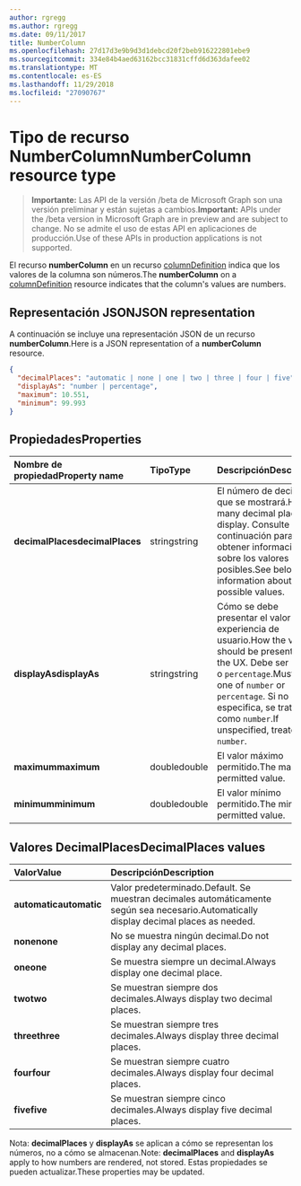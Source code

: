 ```yaml
---
author: rgregg
ms.author: rgregg
ms.date: 09/11/2017
title: NumberColumn
ms.openlocfilehash: 27d17d3e9b9d3d1debcd20f2beb916222801ebe9
ms.sourcegitcommit: 334e84b4aed63162bcc31831cffd6d363dafee02
ms.translationtype: MT
ms.contentlocale: es-ES
ms.lasthandoff: 11/29/2018
ms.locfileid: "27090767"
---
```

# <a name="numbercolumn-resource-type"></a><span data-ttu-id="d74a2-102">Tipo de recurso NumberColumn</span><span class="sxs-lookup"><span data-stu-id="d74a2-102">NumberColumn resource type</span></span>

> <span data-ttu-id="d74a2-103">**Importante:** Las API de la versión /beta de Microsoft Graph son una versión preliminar y están sujetas a cambios.</span><span class="sxs-lookup"><span data-stu-id="d74a2-103">**Important:** APIs under the /beta version in Microsoft Graph are in preview and are subject to change.</span></span> <span data-ttu-id="d74a2-104">No se admite el uso de estas API en aplicaciones de producción.</span><span class="sxs-lookup"><span data-stu-id="d74a2-104">Use of these APIs in production applications is not supported.</span></span>

<span data-ttu-id="d74a2-105">El recurso **numberColumn** en un recurso [columnDefinition](columndefinition.md) indica que los valores de la columna son números.</span><span class="sxs-lookup"><span data-stu-id="d74a2-105">The **numberColumn** on a [columnDefinition](columndefinition.md) resource indicates that the column's values are numbers.</span></span>

## <a name="json-representation"></a><span data-ttu-id="d74a2-106">Representación JSON</span><span class="sxs-lookup"><span data-stu-id="d74a2-106">JSON representation</span></span>

<span data-ttu-id="d74a2-107">A continuación se incluye una representación JSON de un recurso **numberColumn**.</span><span class="sxs-lookup"><span data-stu-id="d74a2-107">Here is a JSON representation of a **numberColumn** resource.</span></span>
<!-- { "blockType": "resource", "@odata.type": "microsoft.graph.numberColumn" } -->

```json
{
  "decimalPlaces": "automatic | none | one | two | three | four | five",
  "displayAs": "number | percentage",
  "maximum": 10.551,
  "minimum": 99.993
}
```

## <a name="properties"></a><span data-ttu-id="d74a2-108">Propiedades</span><span class="sxs-lookup"><span data-stu-id="d74a2-108">Properties</span></span>

| <span data-ttu-id="d74a2-109">Nombre de propiedad</span><span class="sxs-lookup"><span data-stu-id="d74a2-109">Property name</span></span>      | <span data-ttu-id="d74a2-110">Tipo</span><span class="sxs-lookup"><span data-stu-id="d74a2-110">Type</span></span>   | <span data-ttu-id="d74a2-111">Descripción</span><span class="sxs-lookup"><span data-stu-id="d74a2-111">Description</span></span>
|:-------------------|:-------|:-----------------------------------------------
| <span data-ttu-id="d74a2-112">**decimalPlaces**</span><span class="sxs-lookup"><span data-stu-id="d74a2-112">**decimalPlaces**</span></span>  | <span data-ttu-id="d74a2-113">string</span><span class="sxs-lookup"><span data-stu-id="d74a2-113">string</span></span> | <span data-ttu-id="d74a2-114">El número de decimales que se mostrará.</span><span class="sxs-lookup"><span data-stu-id="d74a2-114">How many decimal places to display.</span></span> <span data-ttu-id="d74a2-115">Consulte a continuación para obtener información sobre los valores posibles.</span><span class="sxs-lookup"><span data-stu-id="d74a2-115">See below for information about the possible values.</span></span>
| <span data-ttu-id="d74a2-116">**displayAs**</span><span class="sxs-lookup"><span data-stu-id="d74a2-116">**displayAs**</span></span>      | <span data-ttu-id="d74a2-117">string</span><span class="sxs-lookup"><span data-stu-id="d74a2-117">string</span></span> | <span data-ttu-id="d74a2-118">Cómo se debe presentar el valor en la experiencia de usuario.</span><span class="sxs-lookup"><span data-stu-id="d74a2-118">How the value should be presented in the UX.</span></span> <span data-ttu-id="d74a2-119">Debe ser `number` o `percentage`.</span><span class="sxs-lookup"><span data-stu-id="d74a2-119">Must be one of `number` or `percentage`.</span></span> <span data-ttu-id="d74a2-120">Si no se especifica, se trata como `number`.</span><span class="sxs-lookup"><span data-stu-id="d74a2-120">If unspecified, treated as `number`.</span></span>
| <span data-ttu-id="d74a2-121">**maximum**</span><span class="sxs-lookup"><span data-stu-id="d74a2-121">**maximum**</span></span>        | <span data-ttu-id="d74a2-122">double</span><span class="sxs-lookup"><span data-stu-id="d74a2-122">double</span></span> | <span data-ttu-id="d74a2-123">El valor máximo permitido.</span><span class="sxs-lookup"><span data-stu-id="d74a2-123">The maximum permitted value.</span></span>
| <span data-ttu-id="d74a2-124">**minimum**</span><span class="sxs-lookup"><span data-stu-id="d74a2-124">**minimum**</span></span>        | <span data-ttu-id="d74a2-125">double</span><span class="sxs-lookup"><span data-stu-id="d74a2-125">double</span></span> | <span data-ttu-id="d74a2-126">El valor mínimo permitido.</span><span class="sxs-lookup"><span data-stu-id="d74a2-126">The minimum permitted value.</span></span>

## <a name="decimalplaces-values"></a><span data-ttu-id="d74a2-127">Valores DecimalPlaces</span><span class="sxs-lookup"><span data-stu-id="d74a2-127">DecimalPlaces values</span></span>

| <span data-ttu-id="d74a2-128">Valor</span><span class="sxs-lookup"><span data-stu-id="d74a2-128">Value</span></span>          | <span data-ttu-id="d74a2-129">Descripción</span><span class="sxs-lookup"><span data-stu-id="d74a2-129">Description</span></span>
|:---------------|:--------------------------------------------------------------
| <span data-ttu-id="d74a2-130">**automatic**</span><span class="sxs-lookup"><span data-stu-id="d74a2-130">**automatic**</span></span>  | <span data-ttu-id="d74a2-131">Valor predeterminado.</span><span class="sxs-lookup"><span data-stu-id="d74a2-131">Default.</span></span> <span data-ttu-id="d74a2-132">Se muestran decimales automáticamente según sea necesario.</span><span class="sxs-lookup"><span data-stu-id="d74a2-132">Automatically display decimal places as needed.</span></span>
| <span data-ttu-id="d74a2-133">**none**</span><span class="sxs-lookup"><span data-stu-id="d74a2-133">**none**</span></span>       | <span data-ttu-id="d74a2-134">No se muestra ningún decimal.</span><span class="sxs-lookup"><span data-stu-id="d74a2-134">Do not display any decimal places.</span></span>
| <span data-ttu-id="d74a2-135">**one**</span><span class="sxs-lookup"><span data-stu-id="d74a2-135">**one**</span></span>        | <span data-ttu-id="d74a2-136">Se muestra siempre un decimal.</span><span class="sxs-lookup"><span data-stu-id="d74a2-136">Always display one decimal place.</span></span>
| <span data-ttu-id="d74a2-137">**two**</span><span class="sxs-lookup"><span data-stu-id="d74a2-137">**two**</span></span>        | <span data-ttu-id="d74a2-138">Se muestran siempre dos decimales.</span><span class="sxs-lookup"><span data-stu-id="d74a2-138">Always display two decimal places.</span></span>
| <span data-ttu-id="d74a2-139">**three**</span><span class="sxs-lookup"><span data-stu-id="d74a2-139">**three**</span></span>      | <span data-ttu-id="d74a2-140">Se muestran siempre tres decimales.</span><span class="sxs-lookup"><span data-stu-id="d74a2-140">Always display three decimal places.</span></span>
| <span data-ttu-id="d74a2-141">**four**</span><span class="sxs-lookup"><span data-stu-id="d74a2-141">**four**</span></span>       | <span data-ttu-id="d74a2-142">Se muestran siempre cuatro decimales.</span><span class="sxs-lookup"><span data-stu-id="d74a2-142">Always display four decimal places.</span></span>
| <span data-ttu-id="d74a2-143">**five**</span><span class="sxs-lookup"><span data-stu-id="d74a2-143">**five**</span></span>       | <span data-ttu-id="d74a2-144">Se muestran siempre cinco decimales.</span><span class="sxs-lookup"><span data-stu-id="d74a2-144">Always display five decimal places.</span></span>

<span data-ttu-id="d74a2-145">Nota: **decimalPlaces** y **displayAs** se aplican a cómo se representan los números, no a cómo se almacenan.</span><span class="sxs-lookup"><span data-stu-id="d74a2-145">Note: **decimalPlaces** and **displayAs** apply to how numbers are rendered, not stored.</span></span>
<span data-ttu-id="d74a2-146">Estas propiedades se pueden actualizar.</span><span class="sxs-lookup"><span data-stu-id="d74a2-146">These properties may be updated.</span></span>

<!-- {
  "type": "#page.annotation",
  "description": "",
  "keywords": "",
  "section": "documentation",
  "tocPath": "Resources/NumberColumn"
} -->
